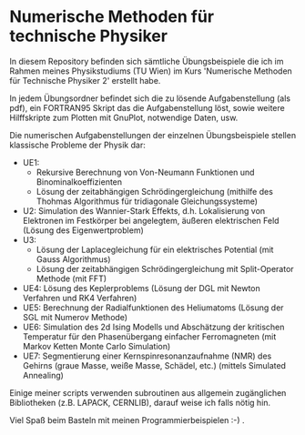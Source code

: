 # Numerische Methoden für technische Physiker

In diesem Repository befinden sich sämtliche Übungsbeispiele die ich im Rahmen meines Physikstudiums (TU Wien) im Kurs 'Numerische Methoden für Technische Physiker 2' erstellt habe.

In jedem Übungsordner befindet sich die zu lösende Aufgabenstellung (als pdf), ein FORTRAN95 Skript das die Aufgabenstellung löst, sowie weitere Hilffskripte zum Plotten mit GnuPlot, notwendige Daten, usw.

Die numerischen Aufgabenstellungen der einzelnen Übungsbeispiele stellen klassische Probleme der Physik dar:
- UE1:
  - Rekursive Berechnung von Von-Neumann Funktionen und Binominalkoeffizienten
  - Lösung der zeitabhängigen Schrödingergleichung (mithilfe des Thohmas Algorithmus für tridiagonale Gleichungssysteme)
- U2: Simulation des Wannier-Stark Effekts, d.h. Lokalisierung von Elektronen im Festkörper bei angelegtem, äußeren elektrischen Feld (Lösung des Eigenwertproblem)
- U3:
  - Lösung der Laplacegleichung für ein elektrisches Potential (mit Gauss Algorithmus)
  - Lösung der zeitabhängigen Schrödingergleichung mit Split-Operator Methode (mit FFT)
- UE4: Lösung des Keplerproblems (Lösung der DGL mit Newton Verfahren und RK4 Verfahren)
- UE5: Berechnung der Radialfunktionen des Heliumatoms (Lösung der SGL mit Numerov Methode)
- UE6: Simulation des 2d Ising Modells und Abschätzung der kritischen Temperatur für den Phasenübergang einfacher Ferromagneten (mit Markov Ketten Monte Carlo Simulation)
- UE7: Segmentierung einer Kernspinresonanzaufnahme (NMR) des Gehirns (graue Masse, weiße Masse, Schädel, etc.) (mittels Simulated Annealing)

Einige meiner scripts verwenden subroutinen aus allgemein zugänglichen Bibliotheken (z.B. LAPACK, CERNLIB), darauf weise ich falls nötig hin.

Viel Spaß beim Basteln mit meinen Programmierbeispielen :-) .
